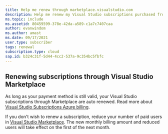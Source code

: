 ```yaml
---
title: Help me renew through marketplace.visualstudio.com
description: Help me renew my Visual Studio subscriptions purchased from marketplace.visualstudio.com.
ms.topic: include
ms.assetid: 80459599-378e-42da-a589-c1a7c7407caa
author: evanwindom
ms.author: amast
ms.date: 09/17/2021
user.type: subscriber
tags: renewal
subscription.type: cloud
sap.id: b324c31f-5d44-4cc2-537a-9c354bc5fbfc
---
```


## Renewing subscriptions through Visual Studio Marketplace 

As long as your payment method is still valid, your Visual Studio subscriptions through Marketplace are auto renewed. Read more about [Visual Studio Subscriptions Azure billing](https://learn.microsoft.com/visualstudio/subscriptions/vscloud-billing-faq). 

If you don't wish to renew a subscription, reduce your number of paid users in [Visual Studio Marketplace](https://marketplace.visualstudio.com/subscriptions). The new monthly billing amount and reduced users will take effect on the first of the next month. 
